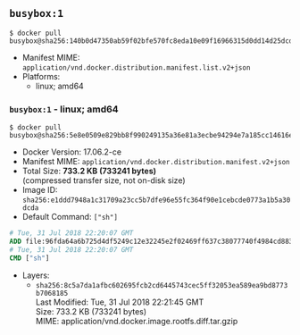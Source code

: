 ## `busybox:1`

```console
$ docker pull busybox@sha256:140b0d47350ab59f02bfe570fc8eda10e09f16966315d0dd14d25dcd23effdd9
```

-	Manifest MIME: `application/vnd.docker.distribution.manifest.list.v2+json`
-	Platforms:
	-	linux; amd64

### `busybox:1` - linux; amd64

```console
$ docker pull busybox@sha256:5e8e0509e829bb8f990249135a36e81a3ecbe94294e7a185cc14616e5fad96bd
```

-	Docker Version: 17.06.2-ce
-	Manifest MIME: `application/vnd.docker.distribution.manifest.v2+json`
-	Total Size: **733.2 KB (733241 bytes)**  
	(compressed transfer size, not on-disk size)
-	Image ID: `sha256:e1ddd7948a1c31709a23cc5b7dfe96e55fc364f90e1cebcde0773a1b5a30dcda`
-	Default Command: `["sh"]`

```dockerfile
# Tue, 31 Jul 2018 22:20:07 GMT
ADD file:96fda64a6b725d4df5249c12e32245e2f02469ff637c38077740f4984cd883dd in / 
# Tue, 31 Jul 2018 22:20:07 GMT
CMD ["sh"]
```

-	Layers:
	-	`sha256:8c5a7da1afbc602695fcb2cd6445743cec5ff32053ea589ea9bd8773b7068185`  
		Last Modified: Tue, 31 Jul 2018 22:21:45 GMT  
		Size: 733.2 KB (733241 bytes)  
		MIME: application/vnd.docker.image.rootfs.diff.tar.gzip
